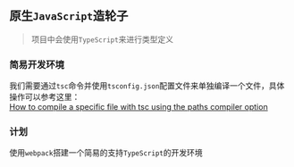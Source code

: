 ## 原生`JavaScript`造轮子
> 项目中会使用`TypeScript`来进行类型定义

### 简易开发环境

我们需要通过`tsc`命令并使用`tsconfig.json`配置文件来单独编译一个文件，具体操作可以参考这里：  
[How to compile a specific file with tsc using the paths compiler option](https://stackoverflow.com/a/44748041/11720536)

### 计划
使用`webpack`搭建一个简易的支持`TypeScript`的开发环境
